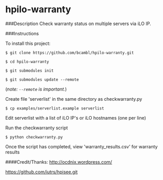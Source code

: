hpilo-warranty
==============

###Description
Check warranty status on multiple servers via iLO IP.

###Instructions

To install this project:

```
$ git clone https://github.com/bcambl/hpilo-warranty.git
```

```
$ cd hpilo-warranty
```

```
$ git submodules init
```

```
$ git submodules update --remote
```
(*note: `--remote` is important.*)

Create file 'serverlist' in the same directory as checkwarranty.py

```
$ cp examples/serverlist.example serverlist
```

Edit serverlist with a list of iLO IP's or iLO hostnames (one per line)


Run the checkwarranty script

```
$ python checkwarranty.py
```

Once the script has completed, view 'warranty_results.csv' for warranty results


####Credit/Thanks:
http://ocdnix.wordpress.com/

https://github.com/iutrs/hpisee.git
